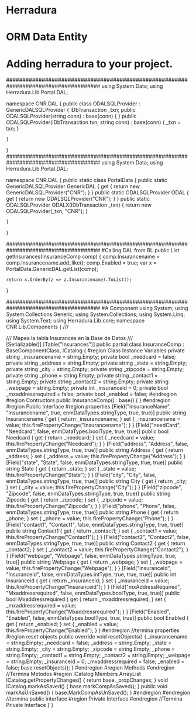 # Herradura
# ORM Data Entity 
# Adding herradura to your project. 
#####################################################################################
using System.Data;
using Herradura.Lib.Portal.DAL;

namespace CNR.DAL
{
    public class ODALSQLProvider : GenericDALSQLProvider
    {
        IDbTransaction _txn;
        public ODALSQLProvider(string conn)
            : base(conn)
        {
        }
        public ODALSQLProvider(IDbTransaction txn, string conn)
            : base(conn)
        {
            _txn = txn;
        }
   
    }
}
#####################################################################################
using System.Data;
using Herradura.Lib.Portal.DAL;

namespace CNR.DAL
{
    public static class PortalData
    {
        public static GenericDALSQLProvider GenericDAL
        {
            get { return new GenericDALSQLProvider("CNR"); }
        }
        public static ODALSQLProvider ODAL
        {
            get { return new ODALSQLProvider("CNR"); }
        }
        public static ODALSQLProvider ODALX(IDbTransaction _txn)
        {
            return new ODALSQLProvider(_txn, "CNR");
        }

    }
}

#####################################################################################
#Calling DAL from BL
public List<InsuranceComp> getInsurances(InsuranceComp comp)
{
    comp.Insurancename = comp.Insurancename.add_like();
    comp.Enabled = true;
    var x = PortalData.GenericDAL.getList(comp);

    return x.OrderBy(z => z.Insurancename).ToList();
}

#####################################################################################
#A Component
using System;
using System.Collections.Generic;
using System.Collections;
using System.Linq;
using System.Text;
using Herradura.Lib.core;
namespace CNR.Lib.Components
{
    /// <summary>
    /// Mapea la tabla Insurances en la Base de Datos
    /// </summary>
    [Serializable()]
    [Table("Insurances")]
    public partial class InsuranceComp : BaseComponentClass, ICatalog
    {
        #region Class Instance Variables
        private string _insurancename = string.Empty;
        private bool _needcard = false;
        private string _address = string.Empty;
        private string _state = string.Empty;
        private string _city = string.Empty;
        private string _zipcode = string.Empty;
        private string _phone = string.Empty;
        private string _contact1 = string.Empty;
        private string _contact2 = string.Empty;
        private string _webpage = string.Empty;
        private int _insuranceid = 0;
        private bool _mxaddressrequired = false;
        private bool _enabled = false;
        #endregion
        #region Contructors
        public InsuranceComp() : base()
        {
        }
        #endregion
        #region Public Interface
        #region properties
        [Field("insuranceName", "Insurancename", true, enmDataTypes.stringType, true, true)]
        public string Insurancename
        {
            get { return _insurancename; }
            set
            {
                _insurancename = value;
                this.firePropertyChange("Insurancename");
            }
        }
        [Field("needCard", "Needcard", false, enmDataTypes.boolType, true, true)]
        public bool Needcard
        {
            get { return _needcard; }
            set
            {
                _needcard = value;
                this.firePropertyChange("Needcard");
            }
        }
        [Field("address", "Address", false, enmDataTypes.stringType, true, true)]
        public string Address
        {
            get { return _address; }
            set
            {
                _address = value;
                this.firePropertyChange("Address");
            }
        }
        [Field("state", "State", false, enmDataTypes.stringType, true, true)]
        public string State
        {
            get { return _state; }
            set
            {
                _state = value;
                this.firePropertyChange("State");
            }
        }
        [Field("city", "City", false, enmDataTypes.stringType, true, true)]
        public string City
        {
            get { return _city; }
            set
            {
                _city = value;
                this.firePropertyChange("City");
            }
        }
        [Field("zipcode", "Zipcode", false, enmDataTypes.stringType, true, true)]
        public string Zipcode
        {
            get { return _zipcode; }
            set
            {
                _zipcode = value;
                this.firePropertyChange("Zipcode");
            }
        }
        [Field("phone", "Phone", false, enmDataTypes.stringType, true, true)]
        public string Phone
        {
            get { return _phone; }
            set
            {
                _phone = value;
                this.firePropertyChange("Phone");
            }
        }
        [Field("contact1", "Contact1", false, enmDataTypes.stringType, true, true)]
        public string Contact1
        {
            get { return _contact1; }
            set
            {
                _contact1 = value;
                this.firePropertyChange("Contact1");
            }
        }
        [Field("contact2", "Contact2", false, enmDataTypes.stringType, true, true)]
        public string Contact2
        {
            get { return _contact2; }
            set
            {
                _contact2 = value;
                this.firePropertyChange("Contact2");
            }
        }
        [Field("webpage", "Webpage", false, enmDataTypes.stringType, true, true)]
        public string Webpage
        {
            get { return _webpage; }
            set
            {
                _webpage = value;
                this.firePropertyChange("Webpage");
            }
        }
        [Field("insuranceId", "Insuranceid", false, enmDataTypes.intType, true, true, true)]
        public int Insuranceid
        {
            get { return _insuranceid; }
            set
            {
                _insuranceid = value;
                this.firePropertyChange("Insuranceid");
            }
        }
        [Field("mxAddressRequired", "Mxaddressrequired", false, enmDataTypes.boolType, true, true)]
        public bool Mxaddressrequired
        {
            get { return _mxaddressrequired; }
            set
            {
                _mxaddressrequired = value;
                this.firePropertyChange("Mxaddressrequired");
            }
        }
        [Field("Enabled", "Enabled", false, enmDataTypes.boolType, true, true)]
        public bool Enabled
        {
            get { return _enabled; }
            set
            {
                _enabled = value;
                this.firePropertyChange("Enabled");
            }
        }
        #endregion //termina properties
        #region reset objects
        public override void resetObjects()
        {
            _insurancename = string.Empty;
            _needcard = false;
            _address = string.Empty;
            _state = string.Empty;
            _city = string.Empty;
            _zipcode = string.Empty;
            _phone = string.Empty;
            _contact1 = string.Empty;
            _contact2 = string.Empty;
            _webpage = string.Empty;
            _insuranceid = 0;
            _mxaddressrequired = false;
            _enabled = false;
            base.resetObjects();
        }
        #endregion
        #region Methods
        #endregion //Termina Metodos
        #region ICatalog Members
        ArrayList ICatalog.getPropertyChanges()
        {
            return base._propChanges;
        }
        void ICatalog.markAsSaved()
        {
            base.markCompAsSaved();
        }
        public void markAsUnSaved()
        {
            base.MarkCompAsUnSaved();
        }
        #endregion
        #endregion //termina public interface
        #region Private Interface
        #endregion //Termina Private Interface
    }
}
